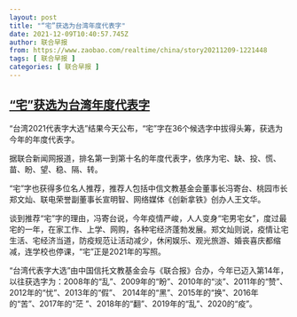 ```yaml
---
layout: post
title: "“宅”获选为台湾年度代表字"
date: 2021-12-09T10:40:57.745Z
author: 联合早报
from: https://www.zaobao.com/realtime/china/story20211209-1221448
tags: [ 联合早报 ]
categories: [ 联合早报 ]
---
```

<!--1639062780000-->
[“宅”获选为台湾年度代表字](https://www.zaobao.com/realtime/china/story20211209-1221448)
------

<div>
<p>“台湾2021代表字大选”结果今天公布，“宅”字在36个候选字中拔得头筹，获选为今年的年度代表字。</p><p>据联合新闻网报道，排名第一到第十名的年度代表字，依序为宅、缺、投、慌、苗、盼、望、稳、隔、转。</p><p>“宅”字也获得多位名人推荐，推荐人包括中信文教基金会董事长冯寄台、桃园市长郑文灿、联电荣誉副董事长宣明智、网络媒体《创新拿铁》创办人王文华。</p><section id="imu"><div id="dfp-ad-imu1">        </div></section><p>谈到推荐“宅”字的理由，冯寄台说，今年疫情严峻，人人变身“宅男宅女”，度过最宅的一年，在家工作、上学、网购，各种宅经济蓬勃发展。郑文灿则说，疫情让宅生活、宅经济当道，防疫规范让活动减少，休闲娱乐、观光旅游、婚丧喜庆都缩减，连学校也停课，“宅”正是2021年的写照。</p><p>“台湾代表字大选”由中国信托文教基金会与《联合报》合办，今年已迈入第14年，以往获选字为：2008年的“乱”、2009年的“盼”、2010年的“淡”、2011年的“赞”、2012年的“忧”、2013年的“假”、 2014年的“黑”、2015年的“换”、2016年的“苦”、2017年的“茫 ”、2018年的“翻”、2019年的“乱”、2020的“疫”。</p>      <div class="cx_paywall_placeholder" id="sph_cdp_40"></div>
</div>
